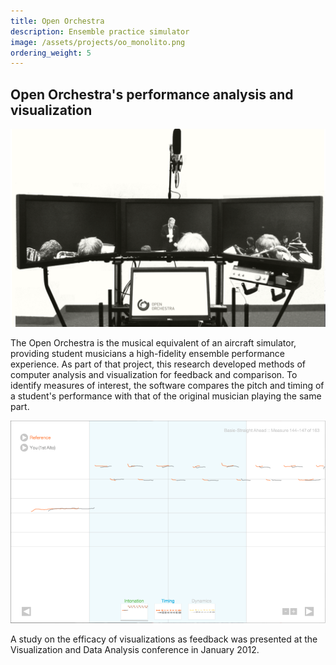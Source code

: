```yaml
---
title: Open Orchestra
description: Ensemble practice simulator
image: /assets/projects/oo_monolito.png
ordering_weight: 5
---
```


## Open Orchestra's performance analysis and visualization

![Open Orchestra's four-screen interface](/assets/projects/oo_monolito.png)

The Open Orchestra is the musical equivalent of an aircraft simulator, providing student musicians a high-fidelity ensemble performance experience. As part of that project, this research developed methods of computer analysis and visualization for feedback and comparison. To identify measures of interest, the software compares the pitch and timing of a student's performance with that of the original musician playing the same part.

![Open Orchestra's four-screen interface](/assets/projects/oo_highlight.png)

A study on the efficacy of visualizations as feedback was presented at the Visualization and Data Analysis conference in January 2012.